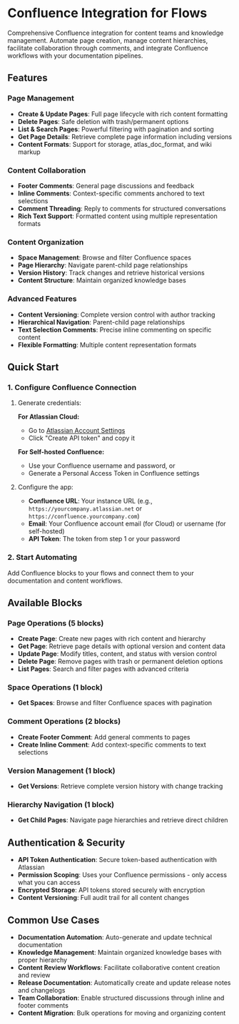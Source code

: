 # Confluence Integration for Flows

Comprehensive Confluence integration for content teams and knowledge management. Automate page creation, manage content hierarchies, facilitate collaboration through comments, and integrate Confluence workflows with your documentation pipelines.

## Features

### Page Management

- **Create & Update Pages**: Full page lifecycle with rich content formatting
- **Delete Pages**: Safe deletion with trash/permanent options
- **List & Search Pages**: Powerful filtering with pagination and sorting
- **Get Page Details**: Retrieve complete page information including versions
- **Content Formats**: Support for storage, atlas_doc_format, and wiki markup

### Content Collaboration

- **Footer Comments**: General page discussions and feedback
- **Inline Comments**: Context-specific comments anchored to text selections
- **Comment Threading**: Reply to comments for structured conversations
- **Rich Text Support**: Formatted content using multiple representation formats

### Content Organization

- **Space Management**: Browse and filter Confluence spaces
- **Page Hierarchy**: Navigate parent-child page relationships
- **Version History**: Track changes and retrieve historical versions
- **Content Structure**: Maintain organized knowledge bases

### Advanced Features

- **Content Versioning**: Complete version control with author tracking
- **Hierarchical Navigation**: Parent-child page relationships
- **Text Selection Comments**: Precise inline commenting on specific content
- **Flexible Formatting**: Multiple content representation formats

## Quick Start

### 1. Configure Confluence Connection

1. Generate credentials:

   **For Atlassian Cloud:**
   - Go to [Atlassian Account Settings](https://id.atlassian.com/manage-profile/security/api-tokens)
   - Click "Create API token" and copy it

   **For Self-hosted Confluence:**
   - Use your Confluence username and password, or
   - Generate a Personal Access Token in Confluence settings

2. Configure the app:
   - **Confluence URL**: Your instance URL (e.g., `https://yourcompany.atlassian.net` or `https://confluence.yourcompany.com`)
   - **Email**: Your Confluence account email (for Cloud) or username (for self-hosted)
   - **API Token**: The token from step 1 or your password

### 2. Start Automating

Add Confluence blocks to your flows and connect them to your documentation and content workflows.

## Available Blocks

### Page Operations (5 blocks)

- **Create Page**: Create new pages with rich content and hierarchy
- **Get Page**: Retrieve page details with optional version and content data
- **Update Page**: Modify titles, content, and status with version control
- **Delete Page**: Remove pages with trash or permanent deletion options
- **List Pages**: Search and filter pages with advanced criteria

### Space Operations (1 block)

- **Get Spaces**: Browse and filter Confluence spaces with pagination

### Comment Operations (2 blocks)

- **Create Footer Comment**: Add general comments to pages
- **Create Inline Comment**: Add context-specific comments to text selections

### Version Management (1 block)

- **Get Versions**: Retrieve complete version history with change tracking

### Hierarchy Navigation (1 block)

- **Get Child Pages**: Navigate page hierarchies and retrieve direct children

## Authentication & Security

- **API Token Authentication**: Secure token-based authentication with Atlassian
- **Permission Scoping**: Uses your Confluence permissions - only access what you can access
- **Encrypted Storage**: API tokens stored securely with encryption
- **Content Versioning**: Full audit trail for all content changes

## Common Use Cases

- **Documentation Automation**: Auto-generate and update technical documentation
- **Knowledge Management**: Maintain organized knowledge bases with proper hierarchy
- **Content Review Workflows**: Facilitate collaborative content creation and review
- **Release Documentation**: Automatically create and update release notes and changelogs
- **Team Collaboration**: Enable structured discussions through inline and footer comments
- **Content Migration**: Bulk operations for moving and organizing content
